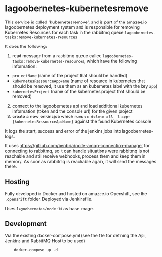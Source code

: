 # lagoobernetes-kubernetesremove

This service is called 'kubernetesremove', and is part of the amazee.io lagoobernetes deployment system and is responsible for removing Kubernetes Resources for each task in the rabbitmq queue `lagoobernetes-tasks:remove-kubernetes-resources`

It does the following:
1. read message from a rabbitmq queue called `lagoobernetes-tasks:remove-kubernetes-resources`, which have the following information:

- `projectName` (name of the project that should be handled)
- `kubernetesRessourceAppName` (name of resource in kubernetes that should be removed, it use them as an kubernetes label with the key `app`)
- `kubernetesProject` (name of the kubernetes project that should be removed)

2. connect to the lagoobernetes api and load additional kubernetes information (token and the console url) for the given project
3. create a new jenkinsjob which runs `oc delete all -l app={kubernetesRessourceAppName}` against the found Kubernetes console

It logs the start, success and error of the jenkins jobs into lagoobernetes-logs.

It uses https://github.com/benbria/node-amqp-connection-manager for connecting to rabbitmq, so it can handle situations were rabbitmq is not reachable and still receive webhooks, process them and keep them in memory. As soon as rabbitmq is reachable again, it will send the messages there.

## Hosting

Fully developed in Docker and hosted on amazee.io Openshift, see the `.openshift` folder. Deployed via Jenkinsfile.

Uses `lagoobernetes/node:10` as base image.

## Development

Via the existing docker-compose.yml (see the file for defining the Api, Jenkins and RabbitMQ Host to be used)

        docker-compose up -d

